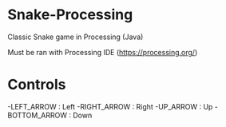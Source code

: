 # Snake-Processing
Classic Snake game in Processing (Java)

Must be ran with Processing IDE (https://processing.org/) 

Controls
========
-LEFT_ARROW : Left
-RIGHT_ARROW : Right
-UP_ARROW : Up
-BOTTOM_ARROW : Down

